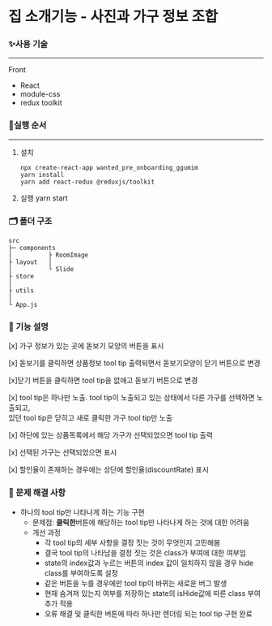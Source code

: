 # 집 소개기능 - 사진과 가구 정보 조합

### ✨사용 기술

---

Front

- React
- module-css
- redux toolkit

### 🔱실행 순서

---

1.  설치

        npx create-react-app wanted_pre_onboarding_ggumim
        yarn install
        yarn add react-redux @reduxjs/toolkit

2.  실행
    yarn start

### 🗂 폴더 구조

    src
    ├─ components
    │          ├ RoomImage
    ├ layout   │
    │          └ Slide
    ├ store
    │
    ├ utils
    │
    └ App.js

### 🎈 기능 설명

[x] 가구 정보가 있는 곳에 돋보기 모양의 버튼을 표시

[x] 돋보기를 클릭하면 상품정보 tool tip 출력되면서 돋보기모양이 닫기 버튼으로 변경

[x]닫기 버튼을 클릭하면 tool tip을 없애고 돋보기 버튼으로 변경

[x] tool tip은 하나만 노출. tool tip이 노출되고 있는 상태에서 다른 가구를 선택하면 노출되고, <br/>
있던 tool tip은 닫히고 새로 클릭한 가구 tool tip만 노출

[x] 하단에 있는 상품목록에서 해당 가구가 선택되었으면 tool tip 출력

[x] 선택된 가구는 선택되었으면 표시

[x] 할인율이 존재하는 경우에는 상단에 할인율(discountRate) 표시

### 👊 문제 해결 사항

- 하나의 tool tip만 나타나게 하는 기능 구현
  - 문제점: **클릭한**버튼에 해당하는 tool tip만 나타나게 하는 것에 대한 어려움
  - 개선 과정
    - 각 tool tip의 세부 사항을 결정 짓는 것이 무엇인지 고민해봄
    - 결국 tool tip의 나타남을 결정 짓는 것은 class가 부여에 대한 여부임
    - state의 index값과 누르는 버튼의 index 값이 일치하지 않을 경우 hide class를 부여하도록 설정
    - 같은 버튼을 누를 경우에만 tool tip이 바뀌는 새로운 버그 발생
    - 현재 숨겨져 있는지 여부를 저장하는 state의 isHide값에 따른 class 부여 추가 적용
    - 오류 해결 및 클릭한 버튼에 따라 하나만 렌더링 되는 tool tip 구현 완료
